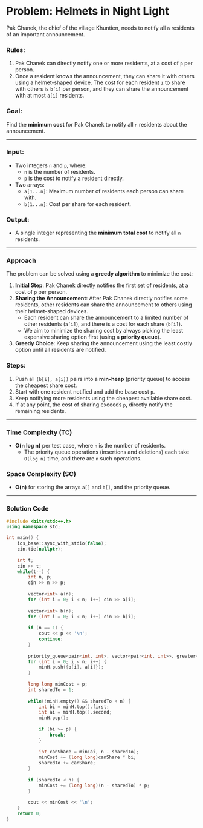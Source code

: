 # Problem: Helmets in Night Light

Pak Chanek, the chief of the village Khuntien, needs to notify all `n` residents of an important announcement.

### Rules:
1. Pak Chanek can directly notify one or more residents, at a cost of `p` per person.
2. Once a resident knows the announcement, they can share it with others using a helmet-shaped device. The cost for each resident `i` to share with others is `b[i]` per person, and they can share the announcement with at most `a[i]` residents.

### Goal:
Find the **minimum cost** for Pak Chanek to notify all `n` residents about the announcement.

---

### Input:
- Two integers `n` and `p`, where:
  - `n` is the number of residents.
  - `p` is the cost to notify a resident directly.
- Two arrays:
  - `a[1...n]`: Maximum number of residents each person can share with.
  - `b[1...n]`: Cost per share for each resident.

### Output:
- A single integer representing the **minimum total cost** to notify all `n` residents.

---

### Approach

The problem can be solved using a **greedy algorithm** to minimize the cost:

1. **Initial Step**: Pak Chanek directly notifies the first set of residents, at a cost of `p` per person.
2. **Sharing the Announcement**: After Pak Chanek directly notifies some residents, other residents can share the announcement to others using their helmet-shaped devices.
   - Each resident can share the announcement to a limited number of other residents (`a[i]`), and there is a cost for each share (`b[i]`).
   - We aim to minimize the sharing cost by always picking the least expensive sharing option first (using a **priority queue**).
3. **Greedy Choice**: Keep sharing the announcement using the least costly option until all residents are notified.

### Steps:
1. Push all `(b[i], a[i])` pairs into a **min-heap** (priority queue) to access the cheapest share cost.
2. Start with one resident notified and add the base cost `p`.
3. Keep notifying more residents using the cheapest available share cost.
4. If at any point, the cost of sharing exceeds `p`, directly notify the remaining residents.

---

### Time Complexity (TC)
- **O(n log n)** per test case, where `n` is the number of residents.
  - The priority queue operations (insertions and deletions) each take `O(log n)` time, and there are `n` such operations.

### Space Complexity (SC)
- **O(n)** for storing the arrays `a[]` and `b[]`, and the priority queue.

---

### Solution Code

```cpp
#include <bits/stdc++.h>
using namespace std;

int main() {
    ios_base::sync_with_stdio(false);
    cin.tie(nullptr);
    
    int t;
    cin >> t;
    while(t--) {
        int n, p;
        cin >> n >> p;
        
        vector<int> a(n);
        for (int i = 0; i < n; i++) cin >> a[i];
        
        vector<int> b(n);
        for (int i = 0; i < n; i++) cin >> b[i];
        
        if (n == 1) {
            cout << p << '\n';
            continue;
        }
        
        priority_queue<pair<int, int>, vector<pair<int, int>>, greater<pair<int, int>>> minH;
        for (int i = 0; i < n; i++) {
            minH.push({b[i], a[i]});
        }
        
        long long minCost = p;  
        int sharedTo = 1;        
        
        while(!minH.empty() && sharedTo < n) {
            int bi = minH.top().first;
            int ai = minH.top().second;
            minH.pop();
            
            if (bi >= p) {
                break;
            }
            
            int canShare = min(ai, n - sharedTo);
            minCost += (long long)canShare * bi;
            sharedTo += canShare;
        }
        
        if (sharedTo < n) {
            minCost += (long long)(n - sharedTo) * p;
        }
        
        cout << minCost << '\n';
    }
    return 0;
}
